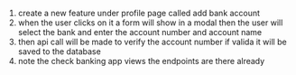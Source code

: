 1. create a new feature under profile page called add bank account 
2. when the user clicks on it a form will show in a modal then the user will select the bank and enter the account number and account name
3. then api call will be made to verify the account number if valida it will be saved to the database 
 4. note the check banking app views the endpoints are there already 
